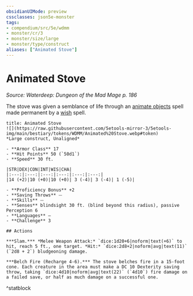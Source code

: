 ```yaml
---
obsidianUIMode: preview
cssclasses: json5e-monster
tags:
- compendium/src/5e/wdmm
- monster/cr/3
- monster/size/large
- monster/type/construct
aliases: ["Animated Stove"]
---
```

# Animated Stove
*Source: Waterdeep: Dungeon of the Mad Mage p. 186*  

The stove was given a semblance of life through an [animate objects](2-Mechanics/CLI/spells/animate-objects.md) spell made permanent by a [wish](2-Mechanics/CLI/spells/wish.md) spell.

```ad-statblock
title: Animated Stove
![](https://raw.githubusercontent.com/5etools-mirror-3/5etools-img/main/bestiary/tokens/WDMM/Animated%20Stove.webp#token)
*Large construct, Unaligned*

- **Armor Class** 17
- **Hit Points** 50 (`50d1`)
- **Speed** 30 ft.

|STR|DEX|CON|INT|WIS|CHA|
|:---:|:---:|:---:|:---:|:---:|:---:|
|14 (+2)|10 (+0)|10 (+0)| 3 (-4)| 3 (-4)| 1 (-5)|

- **Proficiency Bonus** +2
- **Saving Throws** ⏤
- **Skills** ⏤
- **Senses** blindsight 30 ft. (blind beyond this radius), passive Perception 6
- **Languages** —
- **Challenge** 3

## Actions

***Slam.*** *Melee Weapon Attack:* `dice:1d20+6|noform|text(+6)` to hit, reach 5 ft., one target. *Hit:* `dice:2d8+2|noform|avg|text(11)` (`2d8 + 2`) bludgeoning damage.

***Belch Fire (Recharge 4-6).*** The stove belches fire in a 15-foot cone. Each creature in the area must make a DC 10 Dexterity saving throw, taking `dice:4d10|noform|avg|text(22)` (`4d10`) fire damage on a failed save, or half as much damage on a successful one.
```
^statblock